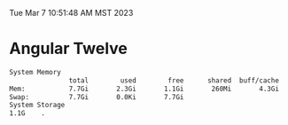 Tue Mar  7 10:51:48 AM MST 2023

# Angular Twelve

```bash
System Memory
               total        used        free      shared  buff/cache   available
Mem:           7.7Gi       2.3Gi       1.1Gi       260Mi       4.3Gi       4.9Gi
Swap:          7.7Gi       0.0Ki       7.7Gi
System Storage
1.1G	.
